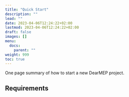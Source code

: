 ```yaml
---
title: "Quick Start"
description: ""
lead: ""
date: 2023-04-06T12:24:22+02:00
lastmod: 2023-04-06T12:24:22+02:00
draft: false
images: []
menu:
  docs:
    parent: ""
weight: 999
toc: true
---
```

One page summary of how to start a new DearMEP project.

## Requirements

